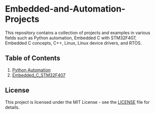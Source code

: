 # Embedded-and-Automation-Projects
This repository contains a collection of projects and examples in various fields such as Python automation, Embedded C with STM32F407, Embedded C concepts, C++, Linux, Linux device drivers, and RTOS.

## Table of Contents

1. [Python Automation](Python_Automation/)
2. [Embedded_C_STM32F407](Embedded_C_STM32F407/)


## License

This project is licensed under the MIT License - see the [LICENSE](LICENSE) file for details.
